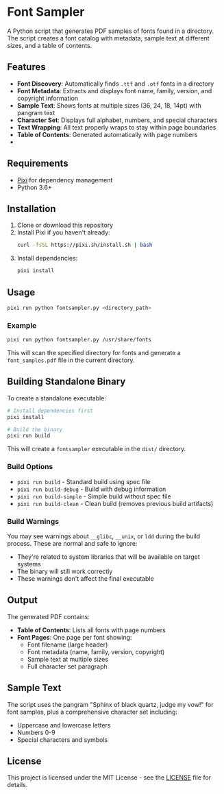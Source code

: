 # Font Sampler

A Python script that generates PDF samples of fonts found in a directory. The script creates a font catalog with metadata, sample text at different sizes, and a table of contents.

## Features

- **Font Discovery**: Automatically finds `.ttf` and `.otf` fonts in a directory
- **Font Metadata**: Extracts and displays font name, family, version, and copyright information
- **Sample Text**: Shows fonts at multiple sizes (36, 24, 18, 14pt) with pangram text
- **Character Set**: Displays full alphabet, numbers, and special characters
- **Text Wrapping**: All text properly wraps to stay within page boundaries
- **Table of Contents**: Generated automatically with page numbers
-
## Requirements

- [Pixi](https://pixi.sh/) for dependency management
- Python 3.6+

## Installation

1. Clone or download this repository
2. Install Pixi if you haven't already:
   ```bash
   curl -fsSL https://pixi.sh/install.sh | bash
   ```
3. Install dependencies:
   ```bash
   pixi install
   ```

## Usage

```bash
pixi run python fontsampler.py <directory_path>
```

### Example

```bash
pixi run python fontsampler.py /usr/share/fonts
```

This will scan the specified directory for fonts and generate a `font_samples.pdf` file in the current directory.

## Building Standalone Binary

To create a standalone executable:

```bash
# Install dependencies first
pixi install

# Build the binary
pixi run build
```

This will create a `fontsampler` executable in the `dist/` directory.

### Build Options

- `pixi run build` - Standard build using spec file
- `pixi run build-debug` - Build with debug information
- `pixi run build-simple` - Simple build without spec file
- `pixi run build-clean` - Clean build (removes previous build artifacts)

### Build Warnings

You may see warnings about `__glibc`, `__unix`, or `ldd` during the build process. These are normal and safe to ignore:
- They're related to system libraries that will be available on target systems
- The binary will still work correctly
- These warnings don't affect the final executable

## Output

The generated PDF contains:
- **Table of Contents**: Lists all fonts with page numbers
- **Font Pages**: One page per font showing:
  - Font filename (large header)
  - Font metadata (name, family, version, copyright)
  - Sample text at multiple sizes
  - Full character set paragraph

## Sample Text

The script uses the pangram "Sphinx of black quartz, judge my vow!" for font samples, plus a comprehensive character set including:
- Uppercase and lowercase letters
- Numbers 0-9
- Special characters and symbols

## License

This project is licensed under the MIT License - see the [LICENSE](LICENSE) file for details. 
